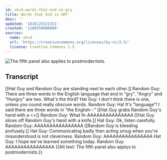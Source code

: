 ```yaml
---
id: xkcd.words-that-end-in-gry
title: Words that End in GRY
desc: ''
updated: '1616125521331'
created: '1160550000000'
sources:
  name: xkcd
  url: 'https://creativecommons.org/licenses/by-nc/2.5/'
  license: Creative Commons 2.5
---
```

![The fifth panel also applies to postmodernists.](https://imgs.xkcd.com/comics/words_that_end_in_gry.png)

## Transcript
[[Hat Guy and Random Guy are standing next to each other.]]
Random Guy: There are three words in the English language that end in "gry". "Angry" and "Hungry" are two. What's the third?
Hat Guy: I don't think there is one, unless you cound really obscure words.
Random Guy: Ha! It's "language"! I said there are three words in "the English--" 
[[Hat Guy grabs Random Guy's hand with a <<GRAB>>]]
Random Guy: What th-AAAAAAAAAAAAAAA
[[Hat Guy slices off Random Guy's hand with a knife.]]
Hat Guy: Ok, listen carefully.
Random Guy: AAAAAAAAAAAAAAAA
[[Random Guy is bleeding profusely.]]
Hat Guy: Communicating badly then acting smug when you're misunderstood is not cleverness.
Random Guy: AAAAAAAAAAAAAAAA
Hat Guy: I hope we've learned something today.
Random Guy: AAAAAAAAAAAAAAAA
{{Alt text: The fifth panel also applys to postmodernists.}}
